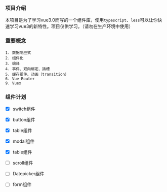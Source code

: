 ### 项目介绍

本项目是为了学习vue3.0而写的一个组件库，使用`typescript`、`less`可以让你快速学习vue3的新特性。项目仅供学习。（请勿在生产环境中使用）

### 重要概念

    1. 数据响应式
    2. 组件化
    3. 编译
    4. 事件、双向绑定、插槽
    5. 缓存组件、动画（transition）
    6. Vue-Router
    9. Vuex

### 组件计划

- [x] switch组件
- [x] button组件
- [x] table组件
- [x] modal组件
- [x] table组件
- [ ] scroll组件
- [ ] Datepicker组件
- [ ] form组件


